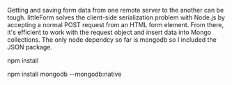 Getting and saving form data from one remote server to the another can be tough. littleForm solves the client-side serialization problem with Node.js by accepting a normal POST request from an HTML form element. From there, it's efficient to work with the request object and insert data into Mongo collections. The only node dependcy so far is mongodb so I included the JSON package.  

npm install

npm install mongodb --mongodb:native

